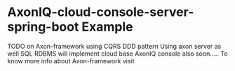 # AxonIQ-cloud-console-server-spring-boot Example
TODO on Axon-framework using CQRS DDD pattern Using axon server as well SQL RDBMS will implement cloud base AxonIQ console also soon.....
To know more info about Axon-framework visit <a href="https://www.axoniq.io/" /> 
